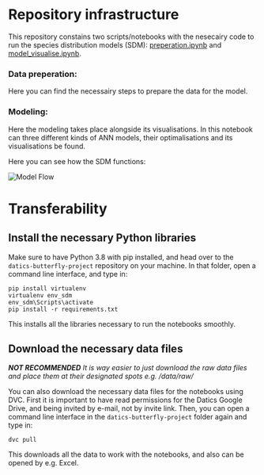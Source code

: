 # Repository infrastructure
This repository constains two scripts/notebooks with the nesecairy code to run the species distribution models (SDM): [preperation.ipynb](https://git.fhict.nl/I344070/datics-butterfly-project/-/blob/development/src/preparation.ipynb) and [model_visualise.ipynb](https://git.fhict.nl/I344070/datics-butterfly-project/-/blob/development/src/model_visualise.ipynb).

### Data preperation:
Here you can find the necessairy steps to prepare the data for the model.

### Modeling:
Here the modeling takes place alongside its visualisations. In this notebook can three different kinds of ANN models, their optimalisations and its visualisations be found.

Here you can see how the SDM functions:

![Model Flow](https://i.ibb.co/2MJW0TH/sdm-pipeline.png "Model Flow")  


# Transferability

## Install the necessary Python libraries
Make sure to have Python 3.8 with pip installed, and head over to the `datics-butterfly-project` repository on your machine. In that folder, open a command line interface, and type in:
```
pip install virtualenv
virtualenv env_sdm
env_sdm\Scripts\activate
pip install -r requirements.txt
```
This installs all the libraries necessary to run the notebooks smoothly. 

## Download the necessary data files
***NOT RECOMMENDED** It is way easier to just download the raw data files and place them at their designated spots e.g. /data/raw/*

You can also download the necessary data files for the notebooks using DVC. First it is important to have read permissions for the Datics Google Drive, and being invited by e-mail, not by invite link. Then, you can open a command line interface in the `datics-butterfly-project` folder again and type in:
```
dvc pull
```
This downloads all the data to work with the notebooks, and also can be opened by e.g. Excel.